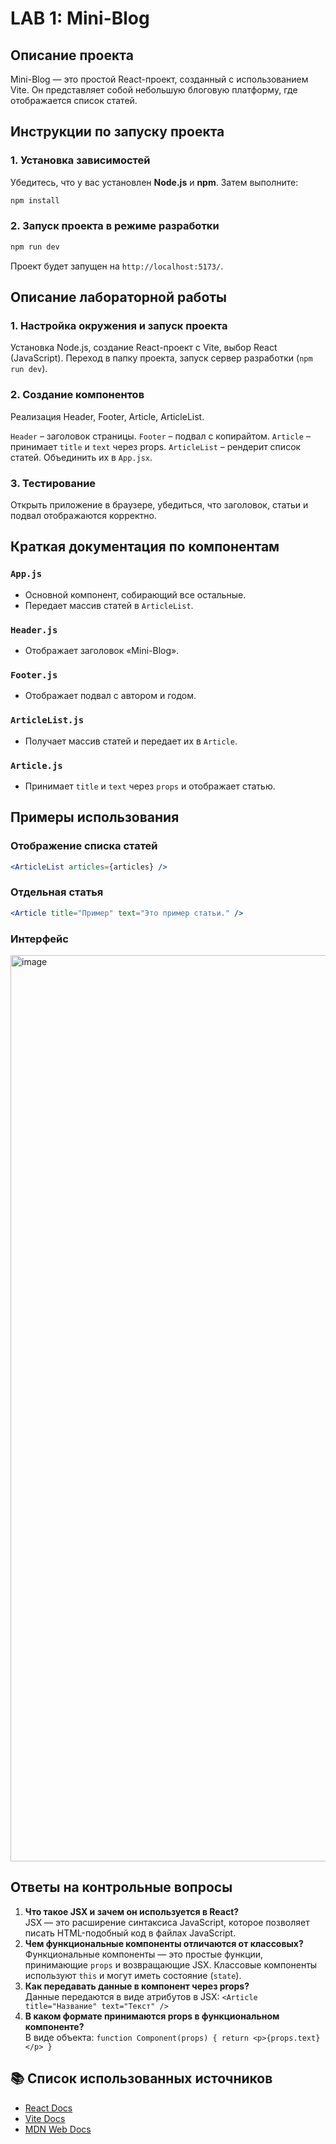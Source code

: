 # LAB 1: Mini-Blog

## Описание проекта
Mini-Blog — это простой React-проект, созданный с использованием Vite. Он представляет собой небольшую блоговую платформу, где отображается список статей. 

## Инструкции по запуску проекта
### 1. Установка зависимостей
Убедитесь, что у вас установлен **Node.js** и **npm**. Затем выполните:
```sh
npm install
```

### 2. Запуск проекта в режиме разработки
```sh
npm run dev
```
Проект будет запущен на `http://localhost:5173/`.

## Описание лабораторной работы

### 1. Настройка окружения и запуск проекта
Установка Node.js, создание React-проект с Vite, выбор React (JavaScript). Переход в папку проекта, запуск сервер разработки (`npm run dev`).

### 2. Создание компонентов
Реализация Header, Footer, Article, ArticleList.

`Header` – заголовок страницы.
`Footer` – подвал с копирайтом.
`Article` – принимает `title` и `text` через props.
`ArticleList` – рендерит список статей.
Объединить их в `App.jsx`.

### 3. Тестирование
Открыть приложение в браузере, убедиться, что заголовок, статьи и подвал отображаются корректно.

## Краткая документация по компонентам

### `App.js`
- Основной компонент, собирающий все остальные.
- Передает массив статей в `ArticleList`.

### `Header.js`
- Отображает заголовок «Mini-Blog».

### `Footer.js`
- Отображает подвал с автором и годом.

### `ArticleList.js`
- Получает массив статей и передает их в `Article`.

### `Article.js`
- Принимает `title` и `text` через `props` и отображает статью.

## Примеры использования
### Отображение списка статей
```jsx
<ArticleList articles={articles} />
```
### Отдельная статья
```jsx
<Article title="Пример" text="Это пример статьи." />
```

### Интерфейс
<img width="1450" alt="image" src="https://github.com/user-attachments/assets/acb75b6b-b797-416c-b1b5-e8e449352059" />


## Ответы на контрольные вопросы
1. **Что такое JSX и зачем он используется в React?**  
   JSX — это расширение синтаксиса JavaScript, которое позволяет писать HTML-подобный код в файлах JavaScript.
2. **Чем функциональные компоненты отличаются от классовых?**  
   Функциональные компоненты — это простые функции, принимающие `props` и возвращающие JSX. Классовые компоненты используют `this` и могут иметь состояние (`state`).
3. **Как передавать данные в компонент через props?**  
   Данные передаются в виде атрибутов в JSX: `<Article title="Название" text="Текст" />`
4. **В каком формате принимаются props в функциональном компоненте?**  
   В виде объекта: `function Component(props) { return <p>{props.text}</p> }`

## 📚 Список использованных источников
- [React Docs](https://react.dev/)
- [Vite Docs](https://vitejs.dev/)
- [MDN Web Docs](https://developer.mozilla.org/)
